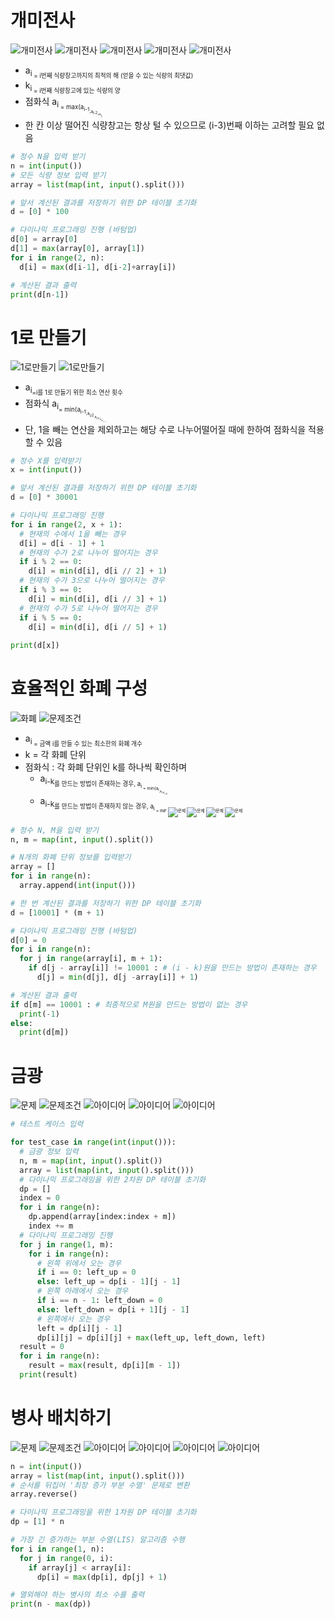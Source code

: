 # 개미전사 
![개미전사](./%EC%8A%A4%ED%81%AC%EB%A6%B0%EC%83%B7/%ED%99%94%EB%A9%B4%20%EC%BA%A1%EC%B2%98%202022-07-29%20084443.png)
![개미전사](./%EC%8A%A4%ED%81%AC%EB%A6%B0%EC%83%B7/%ED%99%94%EB%A9%B4%20%EC%BA%A1%EC%B2%98%202022-07-29%20084639.png)
![개미전사](./%EC%8A%A4%ED%81%AC%EB%A6%B0%EC%83%B7/%ED%99%94%EB%A9%B4%20%EC%BA%A1%EC%B2%98%202022-07-29%20084516.png)
![개미전사](./%EC%8A%A4%ED%81%AC%EB%A6%B0%EC%83%B7/%ED%99%94%EB%A9%B4%20%EC%BA%A1%EC%B2%98%202022-07-29%20084705.png)
![개미전사](./%EC%8A%A4%ED%81%AC%EB%A6%B0%EC%83%B7/%ED%99%94%EB%A9%B4%20%EC%BA%A1%EC%B2%98%202022-07-29%20084817.png)
* a<sub>i<sub> = i번째 식량창고까지의 최적의 해 (얻을 수 있는 식량의 최댓값)
* k<sub>i<sub> = i번째 식량창고에 있는 식량의 양
* 점화식 
  a<sub>i<sub> = max(a<sub>i-1<sub>,a<sub>i-2<sub>+k<sub>i<sub>)
* 한 칸 이상 떨어진 식량창고는 항상 털 수 있으므로 (i-3)번째 이하는 고려할 필요 없음
```python
# 정수 N을 입력 받기
n = int(input())
# 모든 식량 정보 입력 받기
array = list(map(int, input().split()))

# 앞서 계산된 결과를 저장하기 위한 DP 테이블 초기화
d = [0] * 100

# 다이나믹 프로그래밍 진행 (바텀업)
d[0] = array[0]
d[1] = max(array[0], array[1])
for i in range(2, n):
  d[i] = max(d[i-1], d[i-2]+array[i])

# 계산된 결과 출력
print(d[n-1])

```

# 1로 만들기
![1로만들기](./%EC%8A%A4%ED%81%AC%EB%A6%B0%EC%83%B7/%ED%99%94%EB%A9%B4%20%EC%BA%A1%EC%B2%98%202022-07-29%20085620.png)
![1로만들기](./%EC%8A%A4%ED%81%AC%EB%A6%B0%EC%83%B7/%ED%99%94%EB%A9%B4%20%EC%BA%A1%EC%B2%98%202022-07-29%20085653.png)
* a<sub>i<sub>=i를 1로 만들기 위한 최소 연산 횟수
* 점화식 
  a<sub>i<sub>= min(a<sub>i-1<sub>,a<sub>i/2<sub>,a<sub>i/3<sub>,a<sub>i/5<sub>) + 1
* 단, 1을 빼는 연산을 제외하고는 해당 수로 나누어떨어질 때에 한하여 점화식을 적용할 수 있음
```python
# 정수 X를 입력받기
x = int(input())

# 앞서 계산된 결과를 저장하기 위한 DP 테이블 초기화
d = [0] * 30001

# 다이나믹 프로그래밍 진행
for i in range(2, x + 1):
  # 현재의 수에서 1을 빼는 경우
  d[i] = d[i - 1] + 1
  # 현재의 수가 2로 나누어 떨어지는 경우
  if i % 2 == 0:
    d[i] = min(d[i], d[i // 2] + 1)
  # 현재의 수가 3으로 나누어 떨어지는 경우
  if i % 3 == 0:
    d[i] = min(d[i], d[i // 3] + 1)
  # 현재의 수가 5로 나누어 떨어지는 경우
  if i % 5 == 0:
    d[i] = min(d[i], d[i // 5] + 1)
  
print(d[x])
```

# 효율적인 화폐 구성
![화폐](./%EC%8A%A4%ED%81%AC%EB%A6%B0%EC%83%B7/%ED%99%94%EB%A9%B4%20%EC%BA%A1%EC%B2%98%202022-07-29%20090212.png)
![문제조건](./%EC%8A%A4%ED%81%AC%EB%A6%B0%EC%83%B7/%ED%99%94%EB%A9%B4%20%EC%BA%A1%EC%B2%98%202022-07-29%20090245.png)

* a<sub>i<sub> = 금액 i를 만들 수 있는 최소한의 화폐 개수
* k = 각 화폐 단위
* 점화식 : 각 화폐 단위인 k를 하나씩 확인하며
  - a<sub>i-k<sub>를 만드는 방법이 존재하는 경우, a<sub>i<sub> = min(a<sub>i<sub>,a<sub>i-k<sub>+1)
  - a<sub>i-k<sub>를 만드는 방법이 존재하지 않는 경우, a<sub>i<sub> = INF
![문제](./%EC%8A%A4%ED%81%AC%EB%A6%B0%EC%83%B7/%ED%99%94%EB%A9%B4%20%EC%BA%A1%EC%B2%98%202022-07-29%20090913.png)
![문제](./%EC%8A%A4%ED%81%AC%EB%A6%B0%EC%83%B7/%ED%99%94%EB%A9%B4%20%EC%BA%A1%EC%B2%98%202022-07-29%20090949.png)
![문제](./%EC%8A%A4%ED%81%AC%EB%A6%B0%EC%83%B7/%ED%99%94%EB%A9%B4%20%EC%BA%A1%EC%B2%98%202022-07-29%20091015.png)
![문제](./%EC%8A%A4%ED%81%AC%EB%A6%B0%EC%83%B7/%ED%99%94%EB%A9%B4%20%EC%BA%A1%EC%B2%98%202022-07-29%20091040.png)

```python
# 정수 N, M을 입력 받기
n, m = map(int, input().split())

# N개의 화폐 단위 정보를 입력받기
array = []
for i in range(n):
  array.append(int(input()))

# 한 번 계산된 결과를 저장하기 위한 DP 테이블 초기화
d = [10001] * (m + 1)

# 다이나믹 프로그래밍 진행 (바텀업)
d[0] = 0
for i in range(n):
  for j in range(array[i], m + 1):
    if d[j - array[i]] != 10001 : # (i - k)원을 만드는 방법이 존재하는 경우
      d[j] = min(d[j], d[j -array[i]] + 1)

# 계산된 결과 출력
if d[m] == 10001 : # 최종적으로 M원을 만드는 방법이 없는 경우
  print(-1)
else:
  print(d[m])
```

# 금광 
![문제](./%EC%8A%A4%ED%81%AC%EB%A6%B0%EC%83%B7/%ED%99%94%EB%A9%B4%20%EC%BA%A1%EC%B2%98%202022-07-29%20092036.png)
![문제조건](./%EC%8A%A4%ED%81%AC%EB%A6%B0%EC%83%B7/%ED%99%94%EB%A9%B4%20%EC%BA%A1%EC%B2%98%202022-07-29%20092126.png)
![아이디어](./%EC%8A%A4%ED%81%AC%EB%A6%B0%EC%83%B7/%ED%99%94%EB%A9%B4%20%EC%BA%A1%EC%B2%98%202022-07-29%20191507.png)
![아이디어](./%EC%8A%A4%ED%81%AC%EB%A6%B0%EC%83%B7/%ED%99%94%EB%A9%B4%20%EC%BA%A1%EC%B2%98%202022-07-29%20191632.png)
![아이디어](./%EC%8A%A4%ED%81%AC%EB%A6%B0%EC%83%B7/%ED%99%94%EB%A9%B4%20%EC%BA%A1%EC%B2%98%202022-07-29%20191714.png)

```python
# 테스트 케이스 입력

for test_case in range(int(input())):
  # 금광 정보 입력
  n, m = map(int, input().split())
  array = list(map(int, input().split()))
  # 다이나믹 프로그래밍을 위한 2차원 DP 테이블 초기화
  dp = []
  index = 0
  for i in range(n):
    dp.append(array[index:index + m])
    index += m
  # 다이나믹 프로그래밍 진행
  for j in range(1, m):
    for i in range(n):
      # 왼쪽 위에서 오는 경우
      if i == 0: left_up = 0
      else: left_up = dp[i - 1][j - 1]
      # 왼쪽 아래에서 오는 경우
      if i == n - 1: left_down = 0
      else: left_down = dp[i + 1][j - 1]
      # 왼쪽에서 오는 경우
      left = dp[i][j - 1]
      dp[i][j] = dp[i][j] + max(left_up, left_down, left)
  result = 0
  for i in range(n):
    result = max(result, dp[i][m - 1])
  print(result)
```

# 병사 배치하기
![문제](./%EC%8A%A4%ED%81%AC%EB%A6%B0%EC%83%B7/%ED%99%94%EB%A9%B4%20%EC%BA%A1%EC%B2%98%202022-07-29%20192947.png)
![문제조건](./%EC%8A%A4%ED%81%AC%EB%A6%B0%EC%83%B7/%ED%99%94%EB%A9%B4%20%EC%BA%A1%EC%B2%98%202022-07-29%20193024.png)
![아이디어](./%EC%8A%A4%ED%81%AC%EB%A6%B0%EC%83%B7/%ED%99%94%EB%A9%B4%20%EC%BA%A1%EC%B2%98%202022-07-29%20193052.png)
![아이디어](./%EC%8A%A4%ED%81%AC%EB%A6%B0%EC%83%B7/%ED%99%94%EB%A9%B4%20%EC%BA%A1%EC%B2%98%202022-07-29%20193117.png)
![아이디어](./%EC%8A%A4%ED%81%AC%EB%A6%B0%EC%83%B7/%ED%99%94%EB%A9%B4%20%EC%BA%A1%EC%B2%98%202022-07-29%20193146.png)
![아이디어](./%EC%8A%A4%ED%81%AC%EB%A6%B0%EC%83%B7/%ED%99%94%EB%A9%B4%20%EC%BA%A1%EC%B2%98%202022-07-29%20193211.png)

```python
n = int(input())
array = list(map(int, input().split()))
# 순서를 뒤집어 '최장 증가 부분 수열' 문제로 변환
array.reverse()

# 다이나믹 프로그래밍을 위한 1차원 DP 테이블 초기화
dp = [1] * n

# 가장 긴 증가하는 부분 수열(LIS) 알고리즘 수행
for i in range(1, n):
  for j in range(0, i):
    if array[j] < array[i]:
      dp[i] = max(dp[i], dp[j] + 1)

# 열외해야 하는 병사의 최소 수를 출력
print(n - max(dp))
```